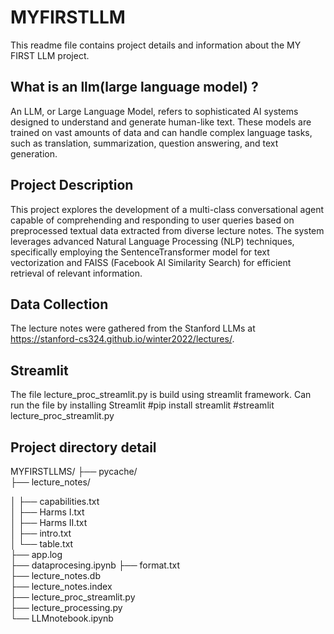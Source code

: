 # MYFIRSTLLM

This readme file contains project details and information about the MY FIRST LLM project. 

## What is an llm(large language model) ?
An LLM, or Large Language Model, refers to sophisticated AI systems designed to understand and generate human-like text. 
These models are trained on vast amounts of data and can handle complex language tasks, such as translation, summarization, question answering, and text generation.

## Project Description

This project explores the development of a  multi-class conversational agent capable of comprehending and responding to user queries based on preprocessed textual data extracted from diverse lecture notes.
The system leverages advanced Natural Language Processing (NLP) techniques, specifically employing the SentenceTransformer model for text vectorization and FAISS (Facebook AI Similarity Search) for efficient 
retrieval of relevant information.

## Data Collection
The lecture notes were gathered from the Stanford LLMs at https://stanford-cs324.github.io/winter2022/lectures/.

## Streamlit
The file lecture_proc_streamlit.py is build using streamlit framework.
Can run the file by installing Streamlit 
#pip install streamlit
#streamlit lecture_proc_streamlit.py

## Project directory detail 
MYFIRSTLLMS/
├── pycache/  
├── lecture_notes/

│   ├── capabilities.txt  
│   ├── Harms I.txt       
│   ├── Harms II.txt       
│   ├── intro.txt          
│   └── table.txt          
├── app.log             
├── dataprocesing.ipynb 
├── format.txt          
├── lecture_notes.db    
├── lecture_notes.index   
├── lecture_proc_streamlit.py  
├── lecture_processing.py  
└── LLMnotebook.ipynb   

